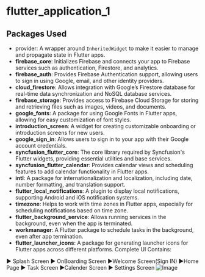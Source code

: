 # flutter_application_1
## Packages Used

- provider: A wrapper around `InheritedWidget` to make it easier to manage and propagate state in Flutter apps.
- **firebase_core**: Initializes Firebase and connects your app to Firebase services such as authentication, Firestore, and analytics.
- **firebase_auth**: Provides Firebase Authentication support, allowing users to sign in using Google, email, and other identity providers.
- **cloud_firestore**: Allows integration with Google’s Firestore database for real-time data synchronization and NoSQL database services.
- **firebase_storage**: Provides access to Firebase Cloud Storage for storing and retrieving files such as images, videos, and documents.
- **google_fonts**: A package for using Google Fonts in Flutter apps, allowing for easy customization of font styles.
- **introduction_screen**: A widget for creating customizable onboarding or introduction screens for new users.
- **google_sign_in**: Allows users to sign in to your app with their Google account credentials.
- **syncfusion_flutter_core**: The core library required by Syncfusion's Flutter widgets, providing essential utilities and base services.
- **syncfusion_flutter_calendar**: Provides calendar views and scheduling features to add calendar functionality in Flutter apps.
- **intl**: A package for internationalization and localization, including date, number formatting, and translation support.
- **flutter_local_notifications**: A plugin to display local notifications, supporting Android and iOS notification systems.
- **timezone**: Helps to work with time zones in Flutter apps, especially for scheduling notifications based on time zone.
- **flutter_background_service**: Allows running services in the background, even when the app is terminated.
- **workmanager**: A Flutter package to schedule tasks in the background, even after app termination.
- **flutter_launcher_icons**: A package for generating launcher icons for Flutter apps across different platforms.
Complete UI Contains:

► Splash Screen ► OnBoarding Screen ►Welcome Screen(Sign IN) ►Home Page ► Task Screen ►Calender Screen ► Settings Screen
![Image](./Todoapp/LightTheme.png)

